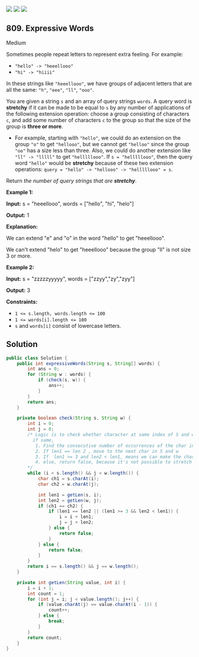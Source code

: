 [![](https://img.shields.io/github/stars/javadev/LeetCode-in-Java?label=Stars&style=flat-square)](https://github.com/javadev/LeetCode-in-Java)
[![](https://img.shields.io/github/forks/javadev/LeetCode-in-Java?label=Fork%20me%20on%20GitHub%20&style=flat-square)](https://github.com/javadev/LeetCode-in-Java/fork)
[![](https://img.shields.io/badge/-LeetCode%20in%20Kotlin-blue?style=flat-square)](https://github.com/javadev/LeetCode-in-Kotlin)

## 809\. Expressive Words

Medium

Sometimes people repeat letters to represent extra feeling. For example:

*   `"hello" -> "heeellooo"`
*   `"hi" -> "hiiii"`

In these strings like `"heeellooo"`, we have groups of adjacent letters that are all the same: `"h"`, `"eee"`, `"ll"`, `"ooo"`.

You are given a string `s` and an array of query strings `words`. A query word is **stretchy** if it can be made to be equal to `s` by any number of applications of the following extension operation: choose a group consisting of characters `c`, and add some number of characters `c` to the group so that the size of the group is **three or more**.

*   For example, starting with `"hello"`, we could do an extension on the group `"o"` to get `"hellooo"`, but we cannot get `"helloo"` since the group `"oo"` has a size less than three. Also, we could do another extension like `"ll" -> "lllll"` to get `"helllllooo"`. If `s = "helllllooo"`, then the query word `"hello"` would be **stretchy** because of these two extension operations: `query = "hello" -> "hellooo" -> "helllllooo" = s`.

Return _the number of query strings that are **stretchy**_.

**Example 1:**

**Input:** s = "heeellooo", words = ["hello", "hi", "helo"]

**Output:** 1

**Explanation:** 

We can extend "e" and "o" in the word "hello" to get "heeellooo". 

We can't extend "helo" to get "heeellooo" because the group "ll" is not size 3 or more.

**Example 2:**

**Input:** s = "zzzzzyyyyy", words = ["zzyy","zy","zyy"]

**Output:** 3

**Constraints:**

*   `1 <= s.length, words.length <= 100`
*   `1 <= words[i].length <= 100`
*   `s` and `words[i]` consist of lowercase letters.

## Solution

```java
public class Solution {
    public int expressiveWords(String s, String[] words) {
        int ans = 0;
        for (String w : words) {
            if (check(s, w)) {
                ans++;
            }
        }
        return ans;
    }

    private boolean check(String s, String w) {
        int i = 0;
        int j = 0;
        /* Logic is to check whether character at same index of S and w are same
          if same,
           1. Find the consecutive number of occurrences of the char in S (say len1) and w ( say len2)
           2. If len1 == len 2 , move to the next char in S and w
           3. If  len1 >= 3 and len2 < len1, means we can make the char in w stretchy to match len1
           4. else, return false, because it's not possible to stretch the char in w
        */
        while (i < s.length() && j < w.length()) {
            char ch1 = s.charAt(i);
            char ch2 = w.charAt(j);

            int len1 = getLen(s, i);
            int len2 = getLen(w, j);
            if (ch1 == ch2) {
                if (len1 == len2 || (len1 >= 3 && len2 < len1)) {
                    i = i + len1;
                    j = j + len2;
                } else {
                    return false;
                }
            } else {
                return false;
            }
        }
        return i == s.length() && j == w.length();
    }

    private int getLen(String value, int i) {
        i = i + 1;
        int count = 1;
        for (int j = i; j < value.length(); j++) {
            if (value.charAt(j) == value.charAt(i - 1)) {
                count++;
            } else {
                break;
            }
        }
        return count;
    }
}
```